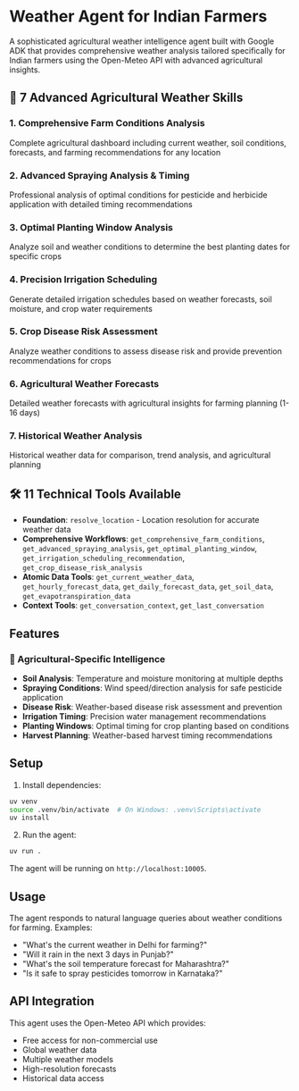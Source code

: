# Weather Agent for Indian Farmers

A sophisticated agricultural weather intelligence agent built with Google ADK that provides comprehensive weather analysis tailored specifically for Indian farmers using the Open-Meteo API with advanced agricultural insights.

## 🎯 **7 Advanced Agricultural Weather Skills**

### 1. **Comprehensive Farm Conditions Analysis**
Complete agricultural dashboard including current weather, soil conditions, forecasts, and farming recommendations for any location

### 2. **Advanced Spraying Analysis & Timing** 
Professional analysis of optimal conditions for pesticide and herbicide application with detailed timing recommendations

### 3. **Optimal Planting Window Analysis**
Analyze soil and weather conditions to determine the best planting dates for specific crops

### 4. **Precision Irrigation Scheduling**
Generate detailed irrigation schedules based on weather forecasts, soil moisture, and crop water requirements

### 5. **Crop Disease Risk Assessment**
Analyze weather conditions to assess disease risk and provide prevention recommendations for crops

### 6. **Agricultural Weather Forecasts**
Detailed weather forecasts with agricultural insights for farming planning (1-16 days)

### 7. **Historical Weather Analysis**
Historical weather data for comparison, trend analysis, and agricultural planning

## 🛠️ **11 Technical Tools Available**
- **Foundation**: `resolve_location` - Location resolution for accurate weather data
- **Comprehensive Workflows**: `get_comprehensive_farm_conditions`, `get_advanced_spraying_analysis`, `get_optimal_planting_window`, `get_irrigation_scheduling_recommendation`, `get_crop_disease_risk_analysis`
- **Atomic Data Tools**: `get_current_weather_data`, `get_hourly_forecast_data`, `get_daily_forecast_data`, `get_soil_data`, `get_evapotranspiration_data`
- **Context Tools**: `get_conversation_context`, `get_last_conversation`

## Features

### 🌾 Agricultural-Specific Intelligence
- **Soil Analysis**: Temperature and moisture monitoring at multiple depths
- **Spraying Conditions**: Wind speed/direction analysis for safe pesticide application
- **Disease Risk**: Weather-based disease risk assessment and prevention
- **Irrigation Timing**: Precision water management recommendations
- **Planting Windows**: Optimal timing for crop planting based on conditions
- **Harvest Planning**: Weather-based harvest timing recommendations

## Setup

1. Install dependencies:
```bash
uv venv
source .venv/bin/activate  # On Windows: .venv\Scripts\activate
uv install
```

2. Run the agent:
```bash
uv run .
```

The agent will be running on `http://localhost:10005`.

## Usage

The agent responds to natural language queries about weather conditions for farming. Examples:

- "What's the current weather in Delhi for farming?"
- "Will it rain in the next 3 days in Punjab?"
- "What's the soil temperature forecast for Maharashtra?"
- "Is it safe to spray pesticides tomorrow in Karnataka?"

## API Integration

This agent uses the Open-Meteo API which provides:
- Free access for non-commercial use
- Global weather data
- Multiple weather models
- High-resolution forecasts
- Historical data access
